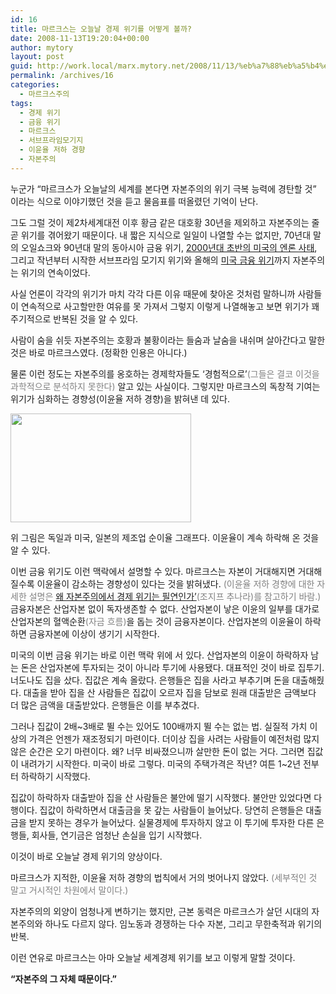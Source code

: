 ```yaml
---
id: 16
title: 마르크스는 오늘날 경제 위기를 어떻게 볼까?
date: 2008-11-13T19:20:04+00:00
author: mytory
layout: post
guid: http://work.local/marx.mytory.net/2008/11/13/%eb%a7%88%eb%a5%b4%ed%81%ac%ec%8a%a4%eb%8a%94-%ec%98%a4%eb%8a%98%eb%82%a0-%ea%b2%bd%ec%a0%9c-%ec%9c%84%ea%b8%b0%eb%a5%bc-%ec%96%b4%eb%96%bb%ea%b2%8c-%eb%b3%bc%ea%b9%8c/
permalink: /archives/16
categories:
  - 마르크스주의
tags:
  - 경제 위기
  - 금융 위기
  - 마르크스
  - 서브프라임모기지
  - 이윤율 저하 경향
  - 자본주의
---
```

누군가 “마르크스가 오늘날의 세계를 본다면 자본주의의 위기 극복 능력에 경탄할 것” 이라는 식으로 이야기했던 것을 듣고 물음표를 떠올렸던 기억이 난다.

그도 그럴 것이 제2차세계대전 이후 황금 같은 대호황 30년을 제외하고 자본주의는 줄곧 위기를 겪어왔기 때문이다. 내 짧은 지식으로 일일이 나열할 수는 없지만, 70년대 말의 오일쇼크와 90년대 말의 동아시아 금융 위기, <a href="http://www.left21.com/0_view.php?urn=urn:newsml:counterfire.or.kr:20040907T000000%2B0900:w10.0-187" target="_blank" title="[엔론, 미국판 연줄 자본주의]로 이동합니다.">2000년대 초반의 미국의 엔론 사태</a>, 그리고 작년부터 시작한 서브프라임 모기지 위기와 올해의 <a href="http://left21.com/0_view.php?urn=urn:newsml:counterfire.or.kr:20080918T073338%2B0900:cor05-jsj:1U" target="_blank" title="[월스트리트 자본주의 모델의 종말]로 이동합니다.">미국 금융 위기</a>까지 자본주의는 위기의 연속이었다.

사실 언론이 각각의 위기가 마치 각각 다른 이유 때문에 찾아온 것처럼 말하니까 사람들이 연속적으로 사고할만한 여유를 못 가져서 그렇지 이렇게 나열해놓고 보면 위기가 꽤 주기적으로 반복된 것을 알 수 있다.

사람이 숨을 쉬듯 자본주의는 호황과 불황이라는 들숨과 날숨을 내쉬며 살아간다고 말한 것은 바로 마르크스였다. (정확한 인용은 아니다.)

물론 이런 정도는 자본주의를 옹호하는 경제학자들도 ‘경험적으로’<font color="gray">(그들은 결코 이것을 과학적으로 분석하지 못한다)</font>&nbsp;알고 있는 사실이다. 그렇지만 마르크스의 독창적 기여는 위기가 심화하는 경향성(이윤율 저하 경향)을 밝혀낸 데 있다.

<img src="http://work.local/marx.mytory.net/wp-content/uploads/1/cfile5.uf.14098D4D4E1C8A27231AE1.jpg" class="aligncenter" width="289" height="174" alt="" filename="images (1).jpg" filemime="image/jpeg" />

위 그림은 독일과 미국, 일본의 제조업 순이율 그래프다.&nbsp;이윤율이 계속 하락해 온 것을 알 수 있다.

이번 금융 위기도 이런 맥락에서 설명할 수 있다. 마르크스는 자본이 거대해지면 거대해질수록 이윤율이 감소하는 경향성이 있다는 것을 밝혀냈다. <font color="gray">(이윤율 저하 경향에 대한 자세한 설명은 <a href="http://left21.com/0_view.php?urn=urn:newsml:counterfire.or.kr:20070912T120453%2B0900:c58-subfrime:1U" target="_blank" title="[왜 자본주의에서 경제 위기는 필연인가]로 이동합니다.">왜 자본주의에서 경제 위기는 필연인가’</a>(조지프 추나라)를 참고하기 바람.)</font> 금융자본은 산업자본 없이 독자생존할 수 없다. 산업자본이 낳은 이윤의 일부를 대가로 산업자본의 혈액순환<font color="gray">(자금 흐름)</font>을 돕는 것이 금융자본이다. 산업자본의 이윤율이 하락하면 금융자본에 이상이 생기기 시작한다.

미국의 이번 금융 위기는 바로 이런 맥락 위에 서 있다. 산업자본의 이윤이 하락하자 남는 돈은 산업자본에 투자되는 것이 아니라 투기에 사용됐다. 대표적인 것이 바로 집투기. 너도나도 집을 샀다. 집값은 계속 올랐다. 은행들은 집을 사라고 부추기며 돈을 대출해줬다. 대출을 받아 집을 산 사람들은 집값이 오르자 집을 담보로 원래 대출받은 금액보다 더 많은 금액을 대출받았다. 은행들은 이를 부추겼다.

그러나 집값이 2배~3배로 뛸 수는 있어도 100배까지 뛸 수는 없는 법. 실질적 가치 이상의 가격은 언젠가 재조정되기 마련이다. 더이상 집을 사려는 사람들이 예전처럼 많지 않은 순간은 오기 마련이다. 왜? 너무 비싸졌으니까 살만한 돈이 없는 거다. 그러면 집값이 내려가기 시작한다. 미국이 바로 그렇다. 미국의 주택가격은 작년? 여튼 1~2년 전부터 하락하기 시작했다.

집값이 하락하자 대출받아 집을 산 사람들은 불안에 떨기 시작했다. 불안만 있었다면 다행이다. 집값이 하락하면서 대출금을 못 갚는 사람들이 늘어났다. 당연히 은행들은 대출금을 받지 못하는 경우가 늘어났다. 실물경제에 투자하지 않고 이 투기에 투자한 다른 은행들, 회사들, 연기금은 엄청난 손실을 입기 시작했다.

이것이 바로 오늘날 경제 위기의 양상이다.

마르크스가 지적한, 이윤율 저하 경향의 법칙에서 거의 벗어나지 않았다. <font color="gray">(세부적인 것 말고 거시적인 차원에서 말이다.)</font>

자본주의의 외양이 엄청나게 변하기는 했지만, 근본 동력은 마르크스가 살던 시대의 자본주의와 하나도 다르지 않다. 임노동과 경쟁하는 다수 자본, 그리고 무한축적과 위기의 반복.

이런 연유로 마르크스는 아마 오늘날 세계경제 위기를 보고 이렇게 말할 것이다. 

**“자본주의 그 자체 때문이다.”**